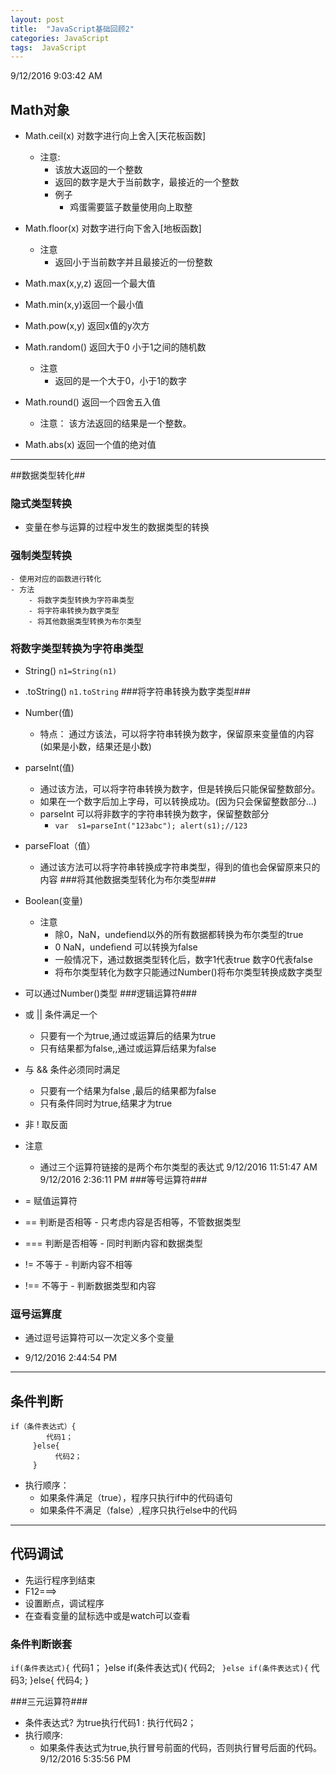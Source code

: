 ```yaml
---
layout: post
title:  "JavaScript基础回顾2"
categories: JavaScript
tags:  JavaScript
---
```


9/12/2016 9:03:42 AM 
## Math对象 ##
- Math.ceil(x) 对数字进行向上舍入[天花板函数]
	- 注意:  
		- 该放大返回的一个整数
		- 返回的数字是大于当前数字，最接近的一个整数
		- 例子
			- 鸡蛋需要篮子数量使用向上取整



			
- Math.floor(x) 对数字进行向下舍入[地板函数]
	- 注意
		- 返回小于当前数字并且最接近的一份整数
- Math.max(x,y,z) 返回一个最大值
- Math.min(x,y)返回一个最小值 
- Math.pow(x,y)  返回x值的y次方
- Math.random()  返回大于0 小于1之间的随机数
	- 注意
		- 返回的是一个大于0，小于1的数字
- Math.round() 返回一个四舍五入值
	- 	注意： 该方法返回的结果是一个整数。
- Math.abs(x)   返回一个值的绝对值
----------

##数据类型转化##
### 隐式类型转换 ###
- 变量在参与运算的过程中发生的数据类型的转换

### 强制类型转换 ###
	- 使用对应的函数进行转化
	- 方法
		- 将数字类型转换为字符串类型
		- 将字符串转换为数字类型
		- 将其他数据类型转换为布尔类型
### 将数字类型转换为字符串类型 ###
- String() `n1=String(n1)`
- .toString() `n1.toString`
###将字符串转换为数字类型###
- Number(值)
	- 特点： 通过方该法，可以将字符串转换为数字，保留原来变量值的内容(如果是小数，结果还是小数)
- parseInt(值)
	- 通过该方法，可以将字符串转换为数字，但是转换后只能保留整数部分。
	- 如果在一个数字后加上字母，可以转换成功。(因为只会保留整数部分...)
	- parseInt 可以将非数字的字符串转换为数字，保留整数部分
		- `var  s1=parseInt("123abc"); alert(s1);//123`
	
- parseFloat（值）
	- 通过该方法可以将字符串转换成字符串类型，得到的值也会保留原来只的内容
###将其他数据类型转化为布尔类型###
-  Boolean(变量)
	-  注意
		-  除0，NaN，undefiend以外的所有数据都转换为布尔类型的true
		-  0 NaN，undefiend 可以转换为false
		-  一般情况下，通过数据类型转化后，数字1代表true
			   数字0代表false
		- 将布尔类型转化为数字只能通过Number()将布尔类型转换成数字类型
- 可以通过Number()类型
###逻辑运算符###
- 或   || 条件满足一个
	- 只要有一个为true,通过或运算后的结果为true
	- 只有结果都为false,,通过或运算后结果为false
- 与  && 条件必须同时满足
	- 只要有一个结果为false ,最后的结果都为false
	- 只有条件同时为true,结果才为true
- 非  ! 取反面
-  注意
	- 通过三个运算符链接的是两个布尔类型的表达式
9/12/2016 11:51:47 AM 
9/12/2016 2:36:11 PM 
###等号运算符###
- =   赋值运算符
- ==  判断是否相等
		- 只考虑内容是否相等，不管数据类型
- === 判断是否相等
		- 同时判断内容和数据类型  
- !=   不等于
	    -  判断内容不相等
- !==  不等于
		- 判断数据类型和内容
### 逗号运算度 ###
- 通过逗号运算符可以一次定义多个变量

- 9/12/2016 2:44:54 PM 
----------

## 条件判断 ##
    if（条件表达式）{
		    代码1；
		 }else{
			  代码2；
		 }
-  执行顺序：
	-  如果条件满足（true），程序只执行if中的代码语句
	-  如果条件不满足（false）,程序只执行else中的代码

----------
## 代码调试 ##
- 先运行程序到结束
- F12===>
- 设置断点，调试程序
- 在查看变量的鼠标选中或是watch可以查看

### 条件判断嵌套 ###
 `if(条件表达式){`
		  代码1；
		 }else if(条件表达式){
		   代码2;
  ` }else if(条件表达式){`
		   代码3;
		 }else{
		   代码4;
		 }

###三元运算符###
- 条件表达式?  为true执行代码1 : 执行代码2；
- 执行顺序:
	- 如果条件表达式为true,执行冒号前面的代码，否则执行冒号后面的代码。
9/12/2016 5:35:56 PM 